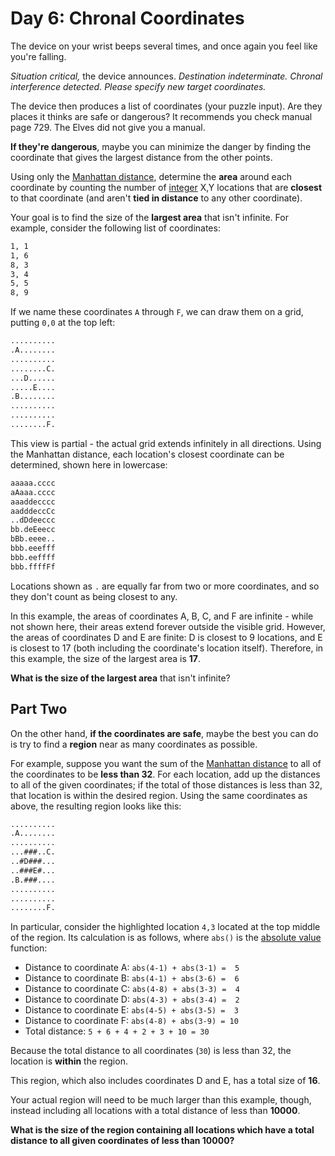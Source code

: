 # Day 6: Chronal Coordinates

The device on your wrist beeps several times, and once again you feel like
you're falling.

_Situation critical,_ the device announces. _Destination indeterminate. Chronal
interference detected. Please specify new target coordinates._

The device then produces a list of coordinates (your puzzle input). Are they
places it thinks are safe or dangerous? It recommends you check manual page 729.
The Elves did not give you a manual.

__If they're dangerous__, maybe you can minimize the danger by finding the
coordinate that gives the largest distance from the other points.

Using only the [Manhattan distance](https://en.wikipedia.org/wiki/Taxicab_geometry),
determine the __area__ around each coordinate by counting the number of
[integer](https://en.wikipedia.org/wiki/Integer) X,Y locations that are
__closest__ to that coordinate (and aren't __tied in distance__ to any other
coordinate).

Your goal is to find the size of the __largest area__ that isn't infinite. For
example, consider the following list of coordinates:

```txt
1, 1
1, 6
8, 3
3, 4
5, 5
8, 9
```

If we name these coordinates `A` through `F`, we can draw them on a grid,
putting `0,0` at the top left:

```txt
..........
.A........
..........
........C.
...D......
.....E....
.B........
..........
..........
........F.
```

This view is partial - the actual grid extends infinitely in all directions.
Using the Manhattan distance, each location's closest coordinate can be
determined, shown here in lowercase:

```txt
aaaaa.cccc
aAaaa.cccc
aaaddecccc
aadddeccCc
..dDdeeccc
bb.deEeecc
bBb.eeee..
bbb.eeefff
bbb.eeffff
bbb.ffffFf
```

Locations shown as `.` are equally far from two or more coordinates, and so they
don't count as being closest to any.

In this example, the areas of coordinates A, B, C, and F are infinite - while
not shown here, their areas extend forever outside the visible grid. However,
the areas of coordinates D and E are finite: D is closest to 9 locations, and E
is closest to 17 (both including the coordinate's location itself). Therefore,
in this example, the size of the largest area is __17__.

__What is the size of the largest area__ that isn't infinite?

## Part Two

On the other hand, __if the coordinates are safe__, maybe the best you can do is try to find a __region__ near as many coordinates as possible.

For example, suppose you want the sum of the [Manhattan distance](https://en.wikipedia.org/wiki/Taxicab_geometry) to all of the coordinates to be __less than 32__. For each location, add up the distances to all of the given coordinates; if the total of those distances is less than 32, that location is within the desired region. Using the same coordinates as above, the resulting region looks like this:

```txt
..........
.A........
..........
...###..C.
..#D###...
..###E#...
.B.###....
..........
..........
........F.
```

In particular, consider the highlighted location `4,3` located at the top middle of the region. Its calculation is as follows, where `abs()` is the [absolute value](https://en.wikipedia.org/wiki/Absolute_value) function:

- Distance to coordinate A: `abs(4-1) + abs(3-1) =  5`
- Distance to coordinate B: `abs(4-1) + abs(3-6) =  6`
- Distance to coordinate C: `abs(4-8) + abs(3-3) =  4`
- Distance to coordinate D: `abs(4-3) + abs(3-4) =  2`
- Distance to coordinate E: `abs(4-5) + abs(3-5) =  3`
- Distance to coordinate F: `abs(4-8) + abs(3-9) = 10`
- Total distance: `5 + 6 + 4 + 2 + 3 + 10 = 30`

Because the total distance to all coordinates (`30`) is less than 32, the location is __within__ the region.

This region, which also includes coordinates D and E, has a total size of __16__.

Your actual region will need to be much larger than this example, though, instead including all locations with a total distance of less than __10000__.

__What is the size of the region containing all locations which have a total distance to all given coordinates of less than 10000?__